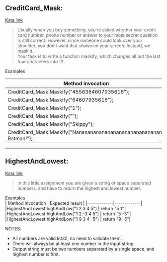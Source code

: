 ## CreditCard_Mask:
[Kata link](https://www.codewars.com/kata/5412509bd436bd33920011bc)

> Usually when you buy something, you're asked whether your credit card number, phone number or answer to your most secret question is still correct. However, since someone could look over your shoulder, you don't want that shown on your screen. Instead, we mask it. <br/>
>Your task is to write a function maskify, which changes all but the last four characters into '#'.

Examples<br/>

| Method invocation | Expected result |
|-------------|-------------|
|CreditCard_Mask.Maskify("4556364607935616"); | return "############5616"|
|CreditCard_Mask.Maskify("64607935616");      | return "#######5616"
|CreditCard_Mask.Maskify("1");                | return "1"
|CreditCard_Mask.Maskify("");                 | return ""
|CreditCard_Mask.Maskify("Skippy");           | return "##ippy"
|CreditCard_Mask.Maskify("Nananananananananananananananana Batman!"); | return "####################################man!"

---

## HighestAndLowest:
[Kata link](https://www.codewars.com/kata/554b4ac871d6813a03000035)

>In this little assignment you are given a string of space separated numbers, and have to return the highest and lowest number.

Examples<br/>
| Method invocation | Expected result |
|-------------|-------------|
|HighestAndLowest.highAndLow("1 2 3 4 5")  | return "5 1" |
|HighestAndLowest.highAndLow("1 2 -3 4 5") | return "5 -3" |
|HighestAndLowest.highAndLow("1 9 3 4 -5") | return "9 -5"|

NOTES:
- All numbers are valid Int32, no need to validate them.
- There will always be at least one number in the input string.
- Output string must be two numbers separated by a single space, and highest number is first.